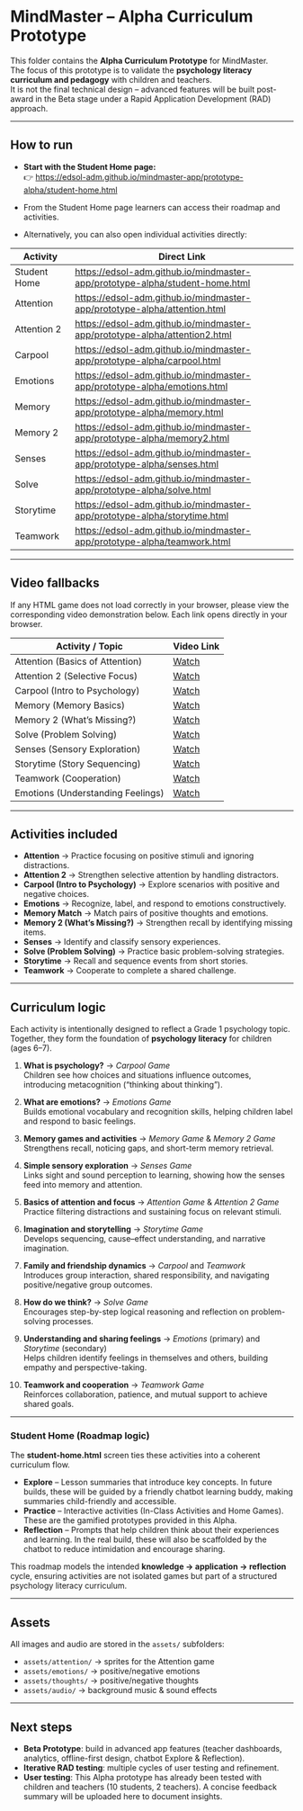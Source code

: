 # MindMaster – Alpha Curriculum Prototype

This folder contains the **Alpha Curriculum Prototype** for MindMaster.  
The focus of this prototype is to validate the **psychology literacy curriculum and pedagogy** with children and teachers.  
It is not the final technical design – advanced features will be built post-award in the Beta stage under a Rapid Application Development (RAD) approach.

---

## How to run
- **Start with the Student Home page:**  
  👉 https://edsol-adm.github.io/mindmaster-app/prototype-alpha/student-home.html  

- From the Student Home page learners can access their roadmap and activities.  
- Alternatively, you can also open individual activities directly:

| Activity    | Direct Link                                                                                          |
|-------------|------------------------------------------------------------------------------------------------------|
| Student Home| https://edsol-adm.github.io/mindmaster-app/prototype-alpha/student-home.html                         |
| Attention   | https://edsol-adm.github.io/mindmaster-app/prototype-alpha/attention.html                            |
| Attention 2 | https://edsol-adm.github.io/mindmaster-app/prototype-alpha/attention2.html                           |
| Carpool     | https://edsol-adm.github.io/mindmaster-app/prototype-alpha/carpool.html                              |
| Emotions    | https://edsol-adm.github.io/mindmaster-app/prototype-alpha/emotions.html                             |
| Memory      | https://edsol-adm.github.io/mindmaster-app/prototype-alpha/memory.html                               |
| Memory 2    | https://edsol-adm.github.io/mindmaster-app/prototype-alpha/memory2.html                              |
| Senses      | https://edsol-adm.github.io/mindmaster-app/prototype-alpha/senses.html                               |
| Solve       | https://edsol-adm.github.io/mindmaster-app/prototype-alpha/solve.html                                |
| Storytime   | https://edsol-adm.github.io/mindmaster-app/prototype-alpha/storytime.html                            |
| Teamwork    | https://edsol-adm.github.io/mindmaster-app/prototype-alpha/teamwork.html                             |

---

## Video fallbacks
If any HTML game does not load correctly in your browser, please view the corresponding video demonstration below. Each link opens directly in your browser.

| Activity / Topic                | Video Link                                                                                   |
|---------------------------------|----------------------------------------------------------------------------------------------|
| Attention (Basics of Attention) | [Watch](https://github.com/edsol-adm/mindmaster-app/raw/refs/heads/main/prototype-alpha/videos_alpha/alpha_basics-of-attention-and-focus_attention.mp4) |
| Attention 2 (Selective Focus)   | [Watch](https://github.com/edsol-adm/mindmaster-app/raw/refs/heads/main/prototype-alpha/videos_alpha/alpha_basics-of-attention-and-focus_attention2.mp4) |
| Carpool (Intro to Psychology)   | [Watch](https://github.com/edsol-adm/mindmaster-app/raw/refs/heads/main/prototype-alpha/videos_alpha/alpha_intro-to-psychology_carpool.mp4) |
| Memory (Memory Basics)          | [Watch](https://github.com/edsol-adm/mindmaster-app/raw/refs/heads/main/prototype-alpha/videos_alpha/alpha_memory-basics_memory.mp4) |
| Memory 2 (What’s Missing?)      | [Watch](https://github.com/edsol-adm/mindmaster-app/raw/refs/heads/main/prototype-alpha/videos_alpha/alpha_memory-basics_memory2.mp4) |
| Solve (Problem Solving)         | [Watch](https://github.com/edsol-adm/mindmaster-app/raw/refs/heads/main/prototype-alpha/videos_alpha/alpha_problem-solving-basics_solve.mp4) |
| Senses (Sensory Exploration)    | [Watch](https://github.com/edsol-adm/mindmaster-app/raw/refs/heads/main/prototype-alpha/videos_alpha/alpha_sensory-exploration_senses.mp4) |
| Storytime (Story Sequencing)    | [Watch](https://github.com/edsol-adm/mindmaster-app/raw/refs/heads/main/prototype-alpha/videos_alpha/alpha_story-sequencing_storytime.mp4) |
| Teamwork (Cooperation)          | [Watch](https://github.com/edsol-adm/mindmaster-app/raw/refs/heads/main/prototype-alpha/videos_alpha/alpha_teamwork-cooperation_teamwork.mp4) |
| Emotions (Understanding Feelings)| [Watch](https://github.com/edsol-adm/mindmaster-app/raw/refs/heads/main/prototype-alpha/videos_alpha/alpha_understanding-emotions_emotions.mp4) |

---

## Activities included
- **Attention** → Practice focusing on positive stimuli and ignoring distractions.  
- **Attention 2** → Strengthen selective attention by handling distractors.  
- **Carpool (Intro to Psychology)** → Explore scenarios with positive and negative choices.  
- **Emotions** → Recognize, label, and respond to emotions constructively.  
- **Memory Match** → Match pairs of positive thoughts and emotions.  
- **Memory 2 (What’s Missing?)** → Strengthen recall by identifying missing items.  
- **Senses** → Identify and classify sensory experiences.  
- **Solve (Problem Solving)** → Practice basic problem-solving strategies.  
- **Storytime** → Recall and sequence events from short stories.  
- **Teamwork** → Cooperate to complete a shared challenge.  

---

## Curriculum logic
Each activity is intentionally designed to reflect a Grade 1 psychology topic. Together, they form the foundation of **psychology literacy** for children (ages 6–7).

1. **What is psychology?** → *Carpool Game*  
   Children see how choices and situations influence outcomes, introducing metacognition (“thinking about thinking”).  

2. **What are emotions?** → *Emotions Game*  
   Builds emotional vocabulary and recognition skills, helping children label and respond to basic feelings.  

3. **Memory games and activities** → *Memory Game* & *Memory 2 Game*  
   Strengthens recall, noticing gaps, and short-term memory retrieval.  

4. **Simple sensory exploration** → *Senses Game*  
   Links sight and sound perception to learning, showing how the senses feed into memory and attention.  

5. **Basics of attention and focus** → *Attention Game* & *Attention 2 Game*  
   Practice filtering distractions and sustaining focus on relevant stimuli.  

6. **Imagination and storytelling** → *Storytime Game*  
   Develops sequencing, cause–effect understanding, and narrative imagination.  

7. **Family and friendship dynamics** → *Carpool* and *Teamwork*  
   Introduces group interaction, shared responsibility, and navigating positive/negative group outcomes.  

8. **How do we think?** → *Solve Game*  
   Encourages step-by-step logical reasoning and reflection on problem-solving processes.  

9. **Understanding and sharing feelings** → *Emotions* (primary) and *Storytime* (secondary)  
   Helps children identify feelings in themselves and others, building empathy and perspective-taking.  

10. **Teamwork and cooperation** → *Teamwork Game*  
    Reinforces collaboration, patience, and mutual support to achieve shared goals.  

---

### Student Home (Roadmap logic)
The **student-home.html** screen ties these activities into a coherent curriculum flow.  
- **Explore** – Lesson summaries that introduce key concepts. In future builds, these will be guided by a friendly chatbot learning buddy, making summaries child-friendly and accessible.  
- **Practice** – Interactive activities (In-Class Activities and Home Games). These are the gamified prototypes provided in this Alpha.  
- **Reflection** – Prompts that help children think about their experiences and learning. In the real build, these will also be scaffolded by the chatbot to reduce intimidation and encourage sharing.  

This roadmap models the intended **knowledge → application → reflection** cycle, ensuring activities are not isolated games but part of a structured psychology literacy curriculum.

---

## Assets
All images and audio are stored in the `assets/` subfolders:  
- `assets/attention/` → sprites for the Attention game  
- `assets/emotions/` → positive/negative emotions  
- `assets/thoughts/` → positive/negative thoughts  
- `assets/audio/` → background music & sound effects  

---

## Next steps
- **Beta Prototype**: build in advanced app features (teacher dashboards, analytics, offline-first design, chatbot Explore & Reflection).  
- **Iterative RAD testing**: multiple cycles of user testing and refinement.  
- **User testing**: This Alpha prototype has already been tested with children and teachers (10 students, 2 teachers). A concise feedback summary will be uploaded here to document insights.
